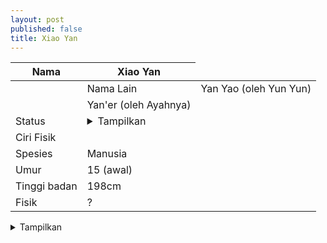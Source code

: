 ```yaml
---
layout: post
published: false
title: Xiao Yan
---
```

| Nama 			| Xiao Yan 					|
| ---- 			| -------- 					|
<td> Nama Lain 	| Yan Yao (oleh Yun Yun) 	|
| 				| Yan'er (oleh Ayahnya) 	|
| Status 		| <details><summary>Tampilkan</summary>Hidup</details>				|
| Ciri Fisik 	|
| Spesies 		| Manusia 					|
|Umur			| 15 (awal)					|
|Tinggi badan	| 198cm						|
|Fisik			| ?							|
  
  
  
  
  <details><summary>Tampilkan</summary>Hidup</details>




